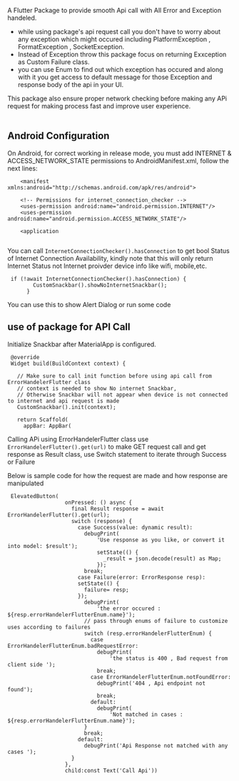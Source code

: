 A Flutter Package to provide smooth Api call with All Error and Exception handeled.<br>
-  while using package's api request call you don't have to worry about any exception which might occured including PlatformException , FormatException , SocketException.<br>
- Instead of Exception throw this package focus on returning Exxception as Custom Failure class.<br>
- you can use Enum to find out which exception has occured and along with it you get access to default message for those Exception and response body of the api in your UI.<br>

This package also ensure proper network checking before making any APi request for making process fast and improve user experience.<br><br>

## Android Configuration 
On Android, for correct working in release mode, you must add INTERNET & ACCESS_NETWORK_STATE permissions to AndroidManifest.xml, follow the next lines:


```
    <manifest xmlns:android="http://schemas.android.com/apk/res/android">
    
    <!-- Permissions for internet_connection_checker -->
    <uses-permission android:name="android.permission.INTERNET"/>
    <uses-permission android:name="android.permission.ACCESS_NETWORK_STATE"/>
    
    <application
    
```

You can call `InternetConnectionChecker().hasConnection` to get bool Status of Internet Connection Availability, kindly note that this will only return Internet Status not Internet proivder device info like wifi, mobile,etc.



```
 if (!await InternetConnectionChecker().hasConnection) {
        CustomSnackbar().showNoInternetSnackbar();
      }     
```


 You can use this to show Alert Dialog or run some code 



 ## use of package for API Call

Initialize Snackbar after MaterialApp is configured.

 ```
  @override
  Widget build(BuildContext context) {
    
    // Make sure to call init function before using api call from ErrorHandelerFlutter class
    // context is needed to show No internet Snackbar,
    // Otherwise Snackbar will not appear when device is not connected to internet and api request is made
    CustomSnackbar().init(context);

    return Scaffold(
      appBar: AppBar(
```

Calling APi using ErrorHandelerFlutter class
use `ErrorHandelerFlutter().get(url)` to make GET request call
and get response as Result class, use Switch statement to iterate through Success or Failure

Below is sample code for how the request are made and how response are manipulated

```
 ElevatedButton(
                  onPressed: () async {
                    final Result response = await ErrorHandelerFlutter().get(url);
                    switch (response) {
                      case Success(value: dynamic result):
                        debugPrint(
                            'Use response as you like, or convert it into model: $result');
                            setState(() {
                              _result = json.decode(result) as Map;
                            });
                        break;
                      case Failure(error: ErrorResponse resp):
                      setState(() {
                        failure= resp;
                      });
                        debugPrint(
                            'the error occured : ${resp.errorHandelerFlutterEnum.name}');
                        // pass through enums of failure to customize uses according to failures
                        switch (resp.errorHandelerFlutterEnum) {
                          case ErrorHandelerFlutterEnum.badRequestError:
                            debugPrint(
                                'the status is 400 , Bad request from client side ');
                            break;
                          case ErrorHandelerFlutterEnum.notFoundError:
                            debugPrint('404 , Api endpoint not found');
                            break;
                          default:
                            debugPrint(
                                'Not matched in cases : ${resp.errorHandelerFlutterEnum.name}');
                        }
                        break;
                      default:
                        debugPrint('Api Response not matched with any cases ');
                    }
                  },
                  child:const Text('Call Api'))
```